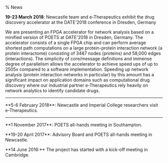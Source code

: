 % News

**19-23 March 2018**: Newcastle team and e-Therapeutics exhibit the drug discovery accelerator at the DATE'2018 conference in Dresden, Germany

We are presenting an FPGA accelerator for network analysis based on a minified
version of POETS at DATE'2018 in Dresden, Germany. The accelerator consists of
a single FPGA chip and can perform average shortest path computations on a
large protein-protein interaction network (a protein interactome) consisting
of 3487 nodes (proteins) and 58,000 edges (interactions). The simplicity of
core/message definitions and immense degree of parallelism allows the
accelerator to achieve speed ups of up to 2505x compared to a software
implementation. Speeding up network analysis (protein interaction networks in
particular) by this amount has a significant impact on application domains
such as computational drug discovery where our industrial partner
e-Therapeutics rely heavily on network analytics to identify candidate drugs.

---

<p>**5-6 February 2018**: Newcastle and Imperial College researchers visit
e-Therapeutics.</p>

---

<p>**1 November 2017**: POETS all-hands meeting in Southampton.</p>

<p>**19-20 April 2017**: Advisory Board and POETS all-hands meeting in Newcastle.</p>

<p>**14 June 2016:** The project has started with a kick-off meeting in Cambridge.</p>
